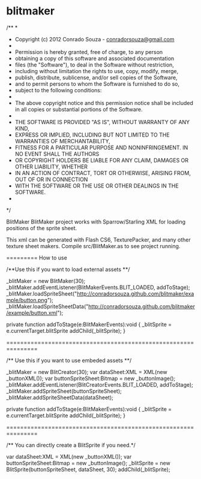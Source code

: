 blitmaker
=========

/**
 * 
 * Copyright (c) 2012 Conrado Souza - conradorsouza@gmail.com
 *
 * Permission is hereby granted, free of charge, to any person 
 * obtaining a copy of this software and associated documentation
 * files (the "Software"), to deal in the Software without restriction,
 * including without limitation the rights to use, copy, modify, merge, 
 * publish, distribute, sublicense, and/or sell copies of the Software, 
 * and to permit persons to whom the Software is furnished to do so,
 * subject to the following conditions:
 * 
 * The above copyright notice and this permission notice shall be included in all copies or substantial portions of the Software.
 * 
 * THE SOFTWARE IS PROVIDED "AS IS", WITHOUT WARRANTY OF ANY KIND, 
 * EXPRESS OR IMPLIED, INCLUDING BUT NOT LIMITED TO THE WARRANTIES OF MERCHANTABILITY, 
 * FITNESS FOR A PARTICULAR PURPOSE AND NONINFRINGEMENT. IN NO EVENT SHALL THE AUTHORS
 * OR COPYRIGHT HOLDERS BE LIABLE FOR ANY CLAIM, DAMAGES OR OTHER LIABILITY, WHETHER 
 * IN AN ACTION OF CONTRACT, TORT OR OTHERWISE, ARISING FROM, OUT OF OR IN CONNECTION 
 * WITH THE SOFTWARE OR THE USE OR OTHER DEALINGS IN THE SOFTWARE.
 * 
 */



BlitMaker
BlitMaker project works with Sparrow/Starling XML for loading positions of the sprite sheet.

This xml can be generated with Flash CS6, TexturePacker, and many other texture sheet makers. 
Compile src/BlitMaker.as to see project running.


=========
How to use

/**Use this if you want to load external assets **/

_blitMaker = new BlitMaker(30);
_blitMaker.addEventListener(BlitMakerEvents.BLIT_LOADED, addToStage);
_blitMaker.loadSpriteSheet("http://conradorsouza.github.com/blitmaker/example/button.png");
_blitMaker.loadSpriteSheetData("http://conradorsouza.github.com/blitmaker/example/button.xml");	

private function addToStage(e:BlitMakerEvents):void 
{
	_blitSprite = e.currentTarget.blitSprite
	addChild(_blitSprite);
}

===============================================================

/** Use this if you want to use embeded assets **/

_blitMaker = new BlitCreator(30);
var dataSheet:XML = XML(new _buttonXML());
var buttonSpriteSheet:Bitmap = new _buttonImage();
_blitMaker.addEventListener(BlitCreatorEvents.BLIT_LOADED, addToStage);
_blitMaker.addSpriteSheet(buttonSpriteSheet);
_blitMaker.addSpriteSheetData(dataSheet);

private function addToStage(e:BlitMakerEvents):void 
{
	_blitSprite = e.currentTarget.blitSprite
	addChild(_blitSprite);
}

===============================================================

/** You can directly create a BlitSprite if you need.*/

var dataSheet:XML = XML(new _buttonXML());
var buttonSpriteSheet:Bitmap = new _buttonImage();
_blitSprite = new BlitSprite(buttonSpriteSheet, dataSheet, 30); 
addChild(_blitSprite);




